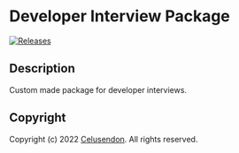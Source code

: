 # Developer Interview Package
[![Releases](https://img.shields.io/github/v/release/celusendon/devInterview)](https://github.com/celusendon/devInterview/releases)

## Description
Custom made package for developer interviews.

## Copyright
Copyright (c) 2022 [Celusendon](https://github.com/celusendon).
All rights reserved.
